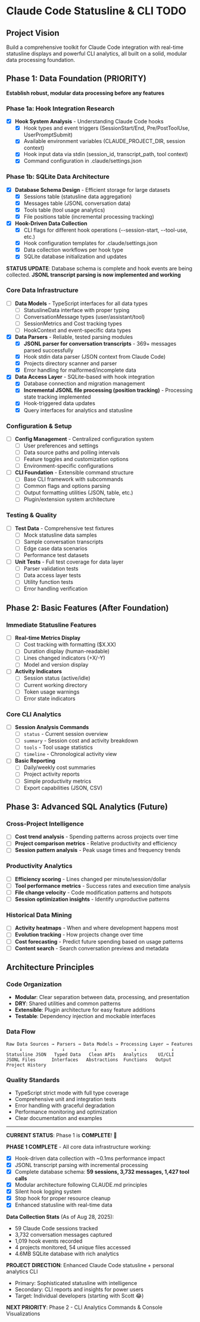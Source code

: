 # Claude Code Statusline & CLI TODO

## Project Vision

Build a comprehensive toolkit for Claude Code integration with
real-time statusline displays and powerful CLI analytics, all built on
a solid, modular data processing foundation.

## Phase 1: Data Foundation (PRIORITY)

**Establish robust, modular data processing before any features**

### Phase 1a: Hook Integration Research

- [x] **Hook System Analysis** - Understanding Claude Code hooks
  - [x] Hook types and event triggers (SessionStart/End,
        Pre/PostToolUse, UserPromptSubmit)
  - [x] Available environment variables (CLAUDE_PROJECT_DIR, session
        context)
  - [x] Hook input data via stdin (session_id, transcript_path, tool
        context)
  - [x] Command configuration in .claude/settings.json

### Phase 1b: SQLite Data Architecture

- [x] **Database Schema Design** - Efficient storage for large
      datasets
  - [x] Sessions table (statusline data aggregation)
  - [x] Messages table (JSONL conversation data)
  - [x] Tools table (tool usage analytics)
  - [x] File positions table (incremental processing tracking)

- [x] **Hook-Driven Data Collection**
  - [x] CLI flags for different hook operations (--session-start,
        --tool-use, etc.)
  - [x] Hook configuration templates for .claude/settings.json
  - [x] Data collection workflows per hook type
  - [x] SQLite database initialization and updates

**STATUS UPDATE**: Database schema is complete and hook events are
being collected. **JSONL transcript parsing is now implemented and
working**

### Core Data Infrastructure

- [ ] **Data Models** - TypeScript interfaces for all data types
  - [ ] StatuslineData interface with proper typing
  - [ ] ConversationMessage types (user/assistant/tool)
  - [ ] SessionMetrics and Cost tracking types
  - [ ] HookContext and event-specific data types

- [x] **Data Parsers** - Reliable, tested parsing modules
  - [x] **JSONL parser for conversation transcripts** - 369+ messages
        parsed successfully
  - [x] Hook stdin data parser (JSON context from Claude Code)
  - [x] Projects directory scanner and parser
  - [x] Error handling for malformed/incomplete data

- [x] **Data Access Layer** - SQLite-based with hook integration
  - [x] Database connection and migration management
  - [x] **Incremental JSONL file processing (position tracking)** -
        Processing state tracking implemented
  - [x] Hook-triggered data updates
  - [x] Query interfaces for analytics and statusline

### Configuration & Setup

- [ ] **Config Management** - Centralized configuration system
  - [ ] User preferences and settings
  - [ ] Data source paths and polling intervals
  - [ ] Feature toggles and customization options
  - [ ] Environment-specific configurations

- [ ] **CLI Foundation** - Extensible command structure
  - [ ] Base CLI framework with subcommands
  - [ ] Common flags and options parsing
  - [ ] Output formatting utilities (JSON, table, etc.)
  - [ ] Plugin/extension system architecture

### Testing & Quality

- [ ] **Test Data** - Comprehensive test fixtures
  - [ ] Mock statusline data samples
  - [ ] Sample conversation transcripts
  - [ ] Edge case data scenarios
  - [ ] Performance test datasets

- [ ] **Unit Tests** - Full test coverage for data layer
  - [ ] Parser validation tests
  - [ ] Data access layer tests
  - [ ] Utility function tests
  - [ ] Error handling verification

## Phase 2: Basic Features (After Foundation)

### Immediate Statusline Features

- [ ] **Real-time Metrics Display**
  - [ ] Cost tracking with formatting ($X.XX)
  - [ ] Duration display (human-readable)
  - [ ] Lines changed indicators (+X/-Y)
  - [ ] Model and version display

- [ ] **Activity Indicators**
  - [ ] Session status (active/idle)
  - [ ] Current working directory
  - [ ] Token usage warnings
  - [ ] Error state indicators

### Core CLI Analytics

- [ ] **Session Analysis Commands**
  - [ ] `status` - Current session overview
  - [ ] `summary` - Session cost and activity breakdown
  - [ ] `tools` - Tool usage statistics
  - [ ] `timeline` - Chronological activity view

- [ ] **Basic Reporting**
  - [ ] Daily/weekly cost summaries
  - [ ] Project activity reports
  - [ ] Simple productivity metrics
  - [ ] Export capabilities (JSON, CSV)

## Phase 3: Advanced SQL Analytics (Future)

### Cross-Project Intelligence

- [ ] **Cost trend analysis** - Spending patterns across projects over
      time
- [ ] **Project comparison metrics** - Relative productivity and
      efficiency
- [ ] **Session pattern analysis** - Peak usage times and frequency
      trends

### Productivity Analytics

- [ ] **Efficiency scoring** - Lines changed per minute/session/dollar
- [ ] **Tool performance metrics** - Success rates and execution time
      analysis
- [ ] **File change velocity** - Code modification patterns and
      hotspots
- [ ] **Session optimization insights** - Identify unproductive
      patterns

### Historical Data Mining

- [ ] **Activity heatmaps** - When and where development happens most
- [ ] **Evolution tracking** - How projects change over time
- [ ] **Cost forecasting** - Predict future spending based on usage
      patterns
- [ ] **Content search** - Search conversation previews and metadata

## Architecture Principles

### Code Organization

- **Modular**: Clear separation between data, processing, and
  presentation
- **DRY**: Shared utilities and common patterns
- **Extensible**: Plugin architecture for easy feature additions
- **Testable**: Dependency injection and mockable interfaces

### Data Flow

```
Raw Data Sources → Parsers → Data Models → Processing Layer → Features
     ↓               ↓           ↓              ↓             ↓
Statusline JSON   Typed Data   Clean APIs   Analytics    UI/CLI
JSONL Files      Interfaces   Abstractions  Functions   Output
Project History
```

### Quality Standards

- TypeScript strict mode with full type coverage
- Comprehensive unit and integration tests
- Error handling with graceful degradation
- Performance monitoring and optimization
- Clear documentation and examples

---

**CURRENT STATUS**: Phase 1 is **COMPLETE**! 🎉

**PHASE 1 COMPLETE** - All core data infrastructure working:

- [x] Hook-driven data collection with ~0.1ms performance impact
- [x] JSONL transcript parsing with incremental processing
- [x] Complete database schema: **59 sessions, 3,732 messages, 1,427
      tool calls**
- [x] Modular architecture following CLAUDE.md principles
- [x] Silent hook logging system
- [x] Stop hook for proper resource cleanup
- [x] Enhanced statusline with real-time data

**Data Collection Stats** (As of Aug 28, 2025):

- 59 Claude Code sessions tracked
- 3,732 conversation messages captured
- 1,019 hook events recorded
- 4 projects monitored, 54 unique files accessed
- 4.6MB SQLite database with rich analytics

**PROJECT DIRECTION**: Enhanced Claude Code statusline + personal
analytics CLI

- Primary: Sophisticated statusline with intelligence
- Secondary: CLI reports and insights for power users
- Target: Individual developers (starting with Scott 😂)

**NEXT PRIORITY**: Phase 2 - CLI Analytics Commands & Console
Visualizations

